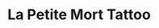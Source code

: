 ---
title: "La Petite Mort Tattoo"
url: /lhospitalet-de-llobregat/la-petite-mort-tattoo/
shop: tatuaje
---